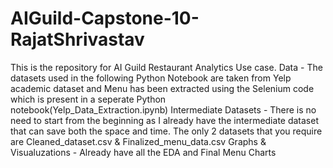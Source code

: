 # AIGuild-Capstone-10-RajatShrivastav
This is the repository for AI Guild Restaurant Analytics Use case. 
Data                   - The datasets used in the following Python Notebook are taken from Yelp academic dataset and Menu has been extracted using the Selenium code
                        which is present in a seperate Python notebook(Yelp_Data_Extraction.ipynb)
Intermediate Datasets  - There is no need to start from the beginning as I already have the intermediate dataset that can save both the space and time.
                        The only 2 datasets that you require are Cleaned_dataset.csv & Finalized_menu_data.csv
Graphs & Visualuzations - Already have all the EDA and Final Menu Charts 
